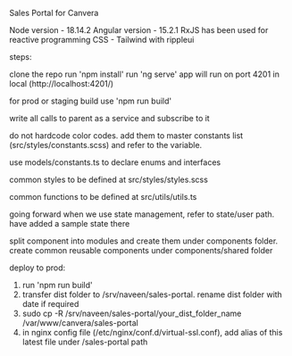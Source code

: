 Sales Portal for Canvera

Node version - 18.14.2
Angular version - 15.2.1
RxJS has been used for reactive programming
CSS - Tailwind with rippleui

steps:

clone the repo
run 'npm install'
run 'ng serve' 
app will run on port 4201 in local (http://localhost:4201/)

for prod or staging build use 'npm run build'

write all calls to parent as a service and subscribe to it

do not hardcode color codes. add them to master constants list (src/styles/constants.scss) and refer to the variable.

use models/constants.ts to declare enums and interfaces

common styles to be defined at src/styles/styles.scss

common functions to be defined at src/utils/utils.ts

going forward when we use state management, refer to state/user path. have added a sample state there

split component into modules and create them under components folder. create common reusable components under components/shared folder

deploy to prod:
1. run 'npm run build'
2. transfer dist folder to /srv/naveen/sales-portal. rename dist folder with date if required
3. sudo cp -R /srv/naveen/sales-portal/your_dist_folder_name /var/www/canvera/sales-portal
4. in nginx config file (/etc/nginx/conf.d/virtual-ssl.conf), add alias of this latest file under /sales-portal path

